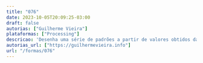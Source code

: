 ```yaml
---
title: "076"
date: 2023-10-05T20:09:25-03:00
draft: false
autorias: ["Guilherme Vieira"]
plataformas: ["Processing"]
descricao: 'Desenha uma série de padrões a partir de valores obtidos da função "(x, y) = ((x ^ y)) / i", onde i, varia de 1 a 100.'
autorias_url: ["https://guilhermevieira.info"]
url: "/formas/076"
---
```


